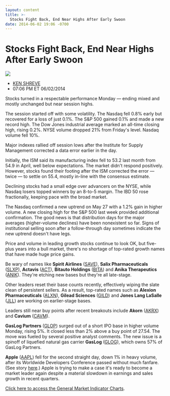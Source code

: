 ```yaml
---
layout: content
title: >-
  Stocks Fight Back, End Near Highs After Early Swoon
date: 2014-06-02 19:06 -0700
---
```



Stocks Fight Back, End Near Highs After Early Swoon
====================================================


![](https://www.investors.com/wp-content/uploads/ibd-migrated-images/MPv_140603_635373202695627634.png)

* [KEN SHREVE](https://www.investors.com/author/shrevek/ "Posts by KEN SHREVE")
* 07:06 PM ET 06/02/2014




Stocks turned in a respectable performance Monday — ending mixed and mostly unchanged but near session highs.


The session started off with some volatility. The Nasdaq fell 0.8% early but recovered for a loss of just 0.1%. The S&P 500 gained 0.1% and made a new record high. The Dow Jones industrial average marked an all-time closing high, rising 0.2%. NYSE volume dropped 21% from Friday's level. Nasdaq volume fell 10%.


Major indexes rallied off session lows after the Institute for Supply Management corrected a data error earlier in the day.


Initially, the ISM said its manufacturing index fell to 53.2 last month from 54.9 in April, well below expectations. The market didn't respond positively. However, stocks found their footing after the ISM corrected the error — twice — to settle on 55.4, mostly in-line with the consensus estimate.


Declining stocks had a small edge over advancers on the NYSE, while Nasdaq losers topped winners by an 8-to-5 margin. The IBD 50 rose fractionally, keeping pace with the broad market.


The Nasdaq confirmed a new uptrend on May 27 with a 1.2% gain in higher volume. A new closing high for the S&P 500 last week provided additional confirmation. The good news is that distribution days for the major averages (higher-volume declines) have been nonexistent so far. Signs of institutional selling soon after a follow-through day sometimes indicate the new uptrend doesn't have legs.


Price and volume in leading growth stocks continue to look OK, but five-plus years into a bull market, there's no shortage of top-rated growth names that have made huge price gains.


Be wary of names like **Spirit Airlines** ([SAVE](https://research.investors.com/quote.aspx?symbol=SAVE)), **Salix Pharmaceuticals** ([SLXP](https://research.investors.com/quote.aspx?symbol=SLXP)), **Actavis** ([ACT](https://research.investors.com/quote.aspx?symbol=ACT)), **Bitauto Holdings** ([BITA](https://research.investors.com/quote.aspx?symbol=BITA)) and **Anika Therapeutics** ([ANIK](https://research.investors.com/quote.aspx?symbol=ANIK)). They're etching new bases but they're all late-stage.


Other leaders reset their base counts recently, effectively wiping the slate clean of persistent sellers. As a result, top-rated names such as **Alexion Pharmaceuticals** ([ALXN](https://research.investors.com/quote.aspx?symbol=ALXN)), **Gilead Sciences** ([GILD](https://research.investors.com/quote.aspx?symbol=GILD)) and **Jones Lang LaSalle** ([JLL](https://research.investors.com/quote.aspx?symbol=JLL)) are working on earlier-stage bases.


Leaders still near buy points after recent breakouts include **Akorn** ([AKRX](https://research.investors.com/quote.aspx?symbol=AKRX)) and **Cavium** ([CAVM](https://research.investors.com/quote.aspx?symbol=CAVM)).


**GasLog Partners** ([GLOP](https://research.investors.com/quote.aspx?symbol=GLOP)) surged out of a short IPO base in higher volume Monday, rising 5%. It closed less than 2% above a buy point of 27.54. The move was fueled by several positive analyst comments. The new issue is a spinoff of liquefied natural gas carrier **GasLog** ([GLOG](https://research.investors.com/quote.aspx?symbol=GLOG)), which owns 57% of GasLog Partners.


**Apple** ([AAPL](https://research.investors.com/quote.aspx?symbol=AAPL)) fell for the second straight day, down 1% in heavy volume, after its Worldwide Developers Conference passed without much fanfare. (See story [here](http://news.investors.com/technology/060214-703097-apple-reveals-ios-8-mac-os-x-yosemite-at-wwdc.htm).) Apple is trying to make a case it's ready to become a market leader again despite a material slowdown in earnings and sales growth in recent quarters.


[Click here to access the General Market Indicator Charts](https://www.investors.com/pdf/GMI_060314.pdf).




